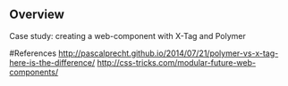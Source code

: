 ## Overview

Case study: creating a web-component with X-Tag and Polymer

#References
http://pascalprecht.github.io/2014/07/21/polymer-vs-x-tag-here-is-the-difference/
http://css-tricks.com/modular-future-web-components/